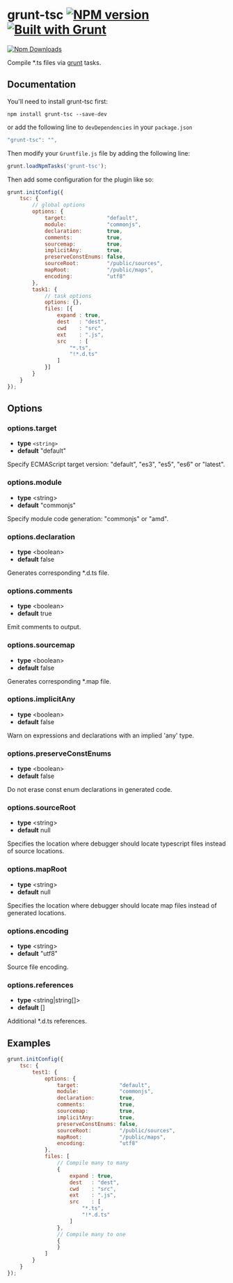 # grunt-tsc [![NPM version](https://badge.fury.io/js/grunt-tsc.png)](http://badge.fury.io/js/grunt-jsdoc) [![Built with Grunt](https://cdn.gruntjs.com/builtwith.png)](http://gruntjs.com/)

[![Npm Downloads](https://nodei.co/npm/grunt-tsc.png?downloads=true&stars=true)](https://nodei.co/npm/grunt-tsc.png?downloads=true&stars=true)

Compile *.ts files via [grunt](http://gruntjs.com/) tasks.

## Documentation

You'll need to install grunt-tsc first:

```
npm install grunt-tsc --save-dev
```

or add the following line to `devDependencies` in your `package.json`

``` javascript
"grunt-tsc": "",
```

Then modify your `Gruntfile.js` file by adding the following line:

``` javascript
grunt.loadNpmTasks('grunt-tsc');
```

Then add some configuration for the plugin like so:

``` javascript
grunt.initConfig({
    tsc: {
        // global options
        options: {
            target:             "default",
            module:             "commonjs",
            declaration:        true,
            comments:           true,
            sourcemap:          true,
            implicitAny:        true,
            preserveConstEnums: false,
            sourceRoot:         "/public/sources",
            mapRoot:            "/public/maps",
            encoding:           "utf8"
        },
        task1: {
            // task options
            options: {},
            files: [{
                expand : true,
                dest   : "dest",
                cwd    : "src",
                ext    : ".js",
                src    : [
                    "*.ts",
                    "!*.d.ts"
                ]
            }]
        }
    }
});
```

## Options

### options.target

* **type** `<string>`
* **default** "default"

Specify ECMAScript target version: "default", "es3", "es5", "es6" or "latest".


### options.module

* **type** &lt;string&gt;
* **default** "commonjs"

Specify module code generation: "commonjs" or "amd".


### options.declaration

* **type** &lt;boolean&gt;
* **default** false

Generates corresponding *.d.ts file.


### options.comments

* **type** &lt;boolean&gt;
* **default** true

Emit comments to output.


### options.sourcemap

* **type** &lt;boolean&gt;
* **default** false

Generates corresponding *.map file.


### options.implicitAny

* **type** &lt;boolean&gt;
* **default** false

Warn on expressions and declarations with an implied 'any' type.


### options.preserveConstEnums

* **type** &lt;boolean&gt;
* **default** false

Do not erase const enum declarations in generated code.


### options.sourceRoot

* **type** &lt;string&gt;
* **default** null

Specifies the location where debugger should locate typescript files instead of source locations.


### options.mapRoot

* **type** &lt;string&gt;
* **default** null

Specifies the location where debugger should locate map files instead of generated locations.


### options.encoding

* **type** &lt;string&gt;
* **default** "utf8"

Source file encoding.


### options.references

* **type** &lt;string|string[]&gt;
* **default** []

Additional *.d.ts references.


## Examples

```javascript
grunt.initConfig({
    tsc: {
        test1: {
            options: {
                target:             "default",
                module:             "commonjs",
                declaration:        true,
                comments:           true,
                sourcemap:          true,
                implicitAny:        true,
                preserveConstEnums: false,
                sourceRoot:         "/public/sources",
                mapRoot:            "/public/maps",
                encoding:           "utf8"
            },
            files: [
                // Compile many to many
                {
                    expand : true,
                    dest   : "dest",
                    cwd    : "src",
                    ext    : ".js",
                    src    : [
                        "*.ts",
                        "!*.d.ts"
                    ]
                },
                // Compile many to one
                {
                }
            ]
        }
    }
});
```

